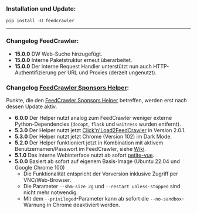 ### Installation und Update:

`pip install -U feedcrawler`

---

### Changelog FeedCrawler:

- **15.0.0** DW Web-Suche hinzugefügt.
- **15.0.0** Interne Paketstruktur erneut überarbeitet.
- **15.0.0** Der interne Request Handler unterstützt nun auch HTTP-Authentifizierung per URL und Proxies
  (derzeit ungenutzt).

### Changelog [FeedCrawler Sponsors Helper](https://github.com/rix1337/FeedCrawler/wiki/5.-FeedCrawler-Sponsors-Helper):

Punkte, die den [FeedCrawler Sponsors Helper](https://github.com/rix1337/RSScrawler/wiki/5.-FeedCrawler-Sponsors-Helper)
betreffen, werden erst nach dessen Update aktiv.

- **6.0.0** Der Helper nutzt analog zum FeedCrawler weniger externe Python-Dependencies
  (`docopt`, `flask` und `waitress` wurden entfernt).
- **5.3.0** Der Helper nutzt jetzt [Click'n'Load2FeedCrawler](https://github.com/rix1337/ClickNLoad2FeedCrawler)
  in Version 2.0.1.
- **5.3.0** Der Helper nutzt jetzt Chrome (Version 102) im Dark Mode.
- **5.2.0** Der Helper funktioniert jetzt in Kombination mit aktivem Benutzernamen/Passwort im FeedCrawler,
  siehe [Wiki](https://github.com/rix1337/FeedCrawler/wiki/5.-FeedCrawler-Sponsors-Helper#passwortgesch%C3%BCtzter-feedcrawler).
- **5.1.0** Das interne Webinterface nutzt ab sofort [petite-vue](https://github.com/vuejs/petite-vue).
- **5.0.0** Basiert ab sofort auf eigenem Basis-Image (Ubuntu 22.04 und Google Chrome 100)
    - Die Funktionalität entspricht der Vorversion inklusive Zugriff per VNC/Web-Browser.
    - Die Parameter `--shm-size 2g` und `--restart unless-stopped` sind nicht mehr notwendig.
    - Mit dem `--privileged`-Parameter kann ab sofort die `--no-sandbox`-Warnung in Chrome deaktiviert werden.

